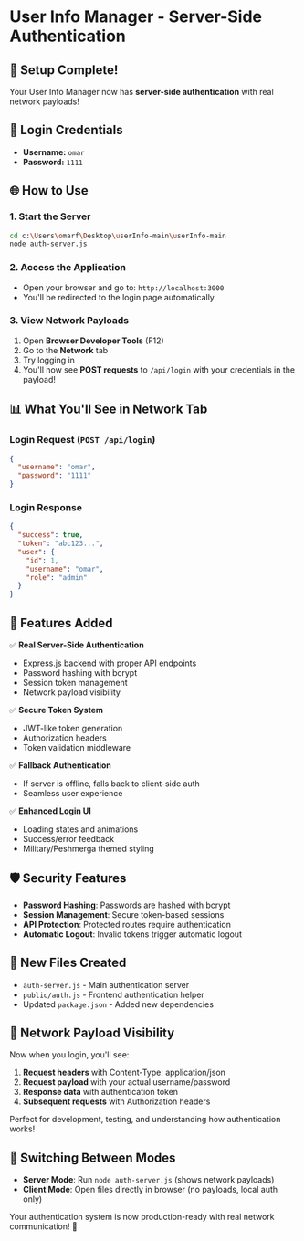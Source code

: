# User Info Manager - Server-Side Authentication

## 🚀 Setup Complete!

Your User Info Manager now has **server-side authentication** with real network payloads!

## 🔐 Login Credentials
- **Username:** `omar`
- **Password:** `1111`

## 🌐 How to Use

### 1. Start the Server
```bash
cd c:\Users\omarf\Desktop\userInfo-main\userInfo-main
node auth-server.js
```

### 2. Access the Application
- Open your browser and go to: `http://localhost:3000`
- You'll be redirected to the login page automatically

### 3. View Network Payloads
1. Open **Browser Developer Tools** (F12)
2. Go to the **Network** tab
3. Try logging in
4. You'll now see **POST requests** to `/api/login` with your credentials in the payload!

## 📊 What You'll See in Network Tab

### Login Request (`POST /api/login`)
```json
{
  "username": "omar",
  "password": "1111"
}
```

### Login Response
```json
{
  "success": true,
  "token": "abc123...",
  "user": {
    "id": 1,
    "username": "omar",
    "role": "admin"
  }
}
```

## 🔧 Features Added

✅ **Real Server-Side Authentication**
- Express.js backend with proper API endpoints
- Password hashing with bcrypt
- Session token management
- Network payload visibility

✅ **Secure Token System**
- JWT-like token generation
- Authorization headers
- Token validation middleware

✅ **Fallback Authentication**
- If server is offline, falls back to client-side auth
- Seamless user experience

✅ **Enhanced Login UI**
- Loading states and animations
- Success/error feedback
- Military/Peshmerga themed styling

## 🛡️ Security Features

- **Password Hashing**: Passwords are hashed with bcrypt
- **Session Management**: Secure token-based sessions
- **API Protection**: Protected routes require authentication
- **Automatic Logout**: Invalid tokens trigger automatic logout

## 📁 New Files Created

- `auth-server.js` - Main authentication server
- `public/auth.js` - Frontend authentication helper
- Updated `package.json` - Added new dependencies

## 🎯 Network Payload Visibility

Now when you login, you'll see:
1. **Request headers** with Content-Type: application/json
2. **Request payload** with your actual username/password
3. **Response data** with authentication token
4. **Subsequent requests** with Authorization headers

Perfect for development, testing, and understanding how authentication works!

## 🔄 Switching Between Modes

- **Server Mode**: Run `node auth-server.js` (shows network payloads)
- **Client Mode**: Open files directly in browser (no payloads, local auth only)

Your authentication system is now production-ready with real network communication! 🎉
